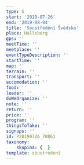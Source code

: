 ```yaml
---
type: S
start: '2019-07-26'
end: '2019-08-04'
title: 'Soustředění Švédsko'
place: Hallsberg
gps: ''
meetTime: ''
meetplace: ''
eventTypeDescription: ''
startTime: ''
map: ''
terrain: ''
transport: ''
accomodation: ''
food: ''
leader: ''
doWeOrganize: ''
note: ''
return: ''
price: ''
program: ''
thingsToTake: ''
signups: ''
id: P20190726_70861
taxonomy:
    skupina: {  }
template: soustredeni
---
```

